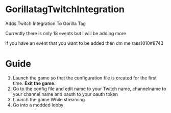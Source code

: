 # GorillatagTwitchIntegration
Adds Twitch Integration To Gorilla Tag

Currently there is only 18 events
but i will be adding more

if you have an event that you want to be added then dm me rass1010#8743
# Guide
1. Launch the game so that the configuration file is created for the first time. **Exit the game.**
2. Go to the config file and edit name to your Twitch name, channelname to your channel name and oauth to your oauth token
3. Launch the game While streaming
4. Go into a modded lobby
